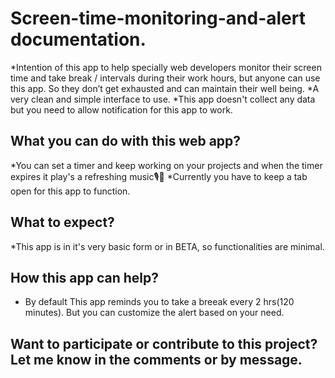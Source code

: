 # Screen-time-monitoring-and-alert documentation.
*Intention of this app to help specially web developers monitor their screen time and take break / intervals during their work hours, but anyone can use this app. So they don’t get exhausted and can maintain their well being.
*A very clean and simple interface to use.
*This app doesn't collect any data but you need to allow notification for this app to work.

## What you can do with this web app?
*You can set a timer and keep working on your projects and when the timer expires it play's a refreshing music🎙🥁
*Currently you have to keep a tab open for this app to function.

## What to expect?
*This app is in it's very basic form or in BETA, so functionalities are minimal.

## How this app can help?
* By default This app reminds you to take a breeak every 2 hrs(120 minutes). But you can customize the alert based on your need.

## Want to participate or contribute to this project? Let me know in the comments or by message.
